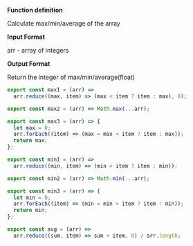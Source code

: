 **Function definition**

Calculate max/min/average of the array

**Input Format**

arr - array of integers

**Output Format**

Return the integer of max/min/average(float)

```javascript
export const max1 = (arr) =>
  arr.reduce((max, item) => (max < item ? item : max), 0);
```

```javascript
export const max2 = (arr) => Math.max(...arr);
```

```javascript
export const max3 = (arr) => {
  let max = 0;
  arr.forEach((item) => (max = max < item ? item : max));
  return max;
};
```

```javascript
export const min1 = (arr) =>
  arr.reduce((min, item) => (min > item ? item : min));
```

```javascript
export const min2 = (arr) => Math.min(...arr);
```

```javascript
export const min3 = (arr) => {
  let min = 0;
  arr.forEach((item) => (min = min > item ? item : min));
  return min;
};
```

```javascript
export const avg = (arr) =>
  arr.reduce((sum, item) => sum + item, 0) / arr.length;
```
